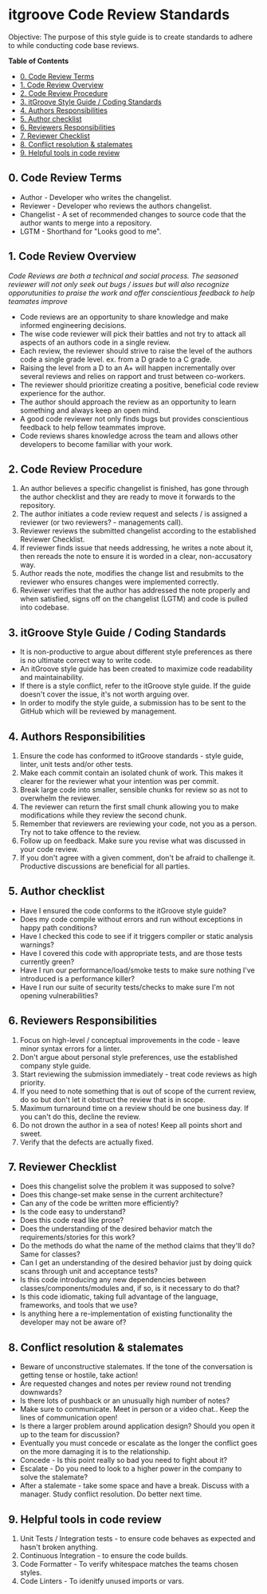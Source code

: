 # itgroove Code Review Standards

Objective: The purpose of this style guide is to create standards to adhere to while conducting code base reviews. 

<!-- START doctoc generated TOC please keep comment here to allow auto update -->
<!-- DON'T EDIT THIS SECTION, INSTEAD RE-RUN doctoc TO UPDATE -->
**Table of Contents**  

- [0. Code Review Terms](#0-code-review-terms)
- [1. Code Review Overview](#1-code-review-overview)
- [2. Code Review Procedure](#2-code-review-procedure)
- [3. itGroove Style Guide / Coding Standards](#3-itgroove-style-guide--coding-standards)
- [4. Authors Responsibilities](#4-authors-responsibilities)
- [5. Author checklist](#5-author-checklist)
- [6. Reviewers Responsibilities](#6-reviewers-responsibilities)
- [7. Reviewer Checklist](#7-reviewer-checklist)
- [8. Conflict resolution & stalemates](#8-conflict-resolution--stalemates)
- [9. Helpful tools in code review](#9-helpful-tools-in-code-review)

<!-- END doctoc generated TOC please keep comment here to allow auto update -->


<!-- Table of contents -->

## 0. Code Review Terms  
* Author - Developer who writes the changelist.
* Reviewer - Developer who reviews the authors changelist.
* Changelist - A set of recommended changes to source code that the author wants to merge into a repository.
* LGTM - Shorthand for "Looks good to me".

## 1. Code Review Overview

*Code Reviews are both a technical and social process. The seasoned reviewer will not only seek out bugs / issues but will also recognize opporutunities to praise the work and offer conscientious feedback to help teamates improve*

* Code reviews are an opportunity to share knowledge and make informed engineering decisions.
* The wise code reviewer will pick their battles and not try to attack all aspects of an authors code in a single review. 
* Each review, the reviewer should strive to raise the level of the authors code a single grade level. ex. from a D grade to a C grade. 
* Raising the level from a D to an A+ will happen incrementally over several reviews and relies on rapport and trust between co-workers.  
* The reviewer should prioritize creating a positive, beneficial code review experience for the author.
* The author should approach the review as an opportunity to learn something and always keep an open mind. 
* A good code reviewer not only finds bugs but provides conscientious feedback to help fellow teammates improve. 
* Code reviews shares knowledge across the team and allows other developers to become familiar with your work. 

## 2. Code Review Procedure

1. An author believes a specific changelist is finished, has gone through the author checklist and they are ready to move it forwards to the repository. 
2. The author initiates a code review request and selects / is assigned a reviewer (or two reviewers? - managements call). 
3. Reviewer reviews the submitted changelist according to the established Reviewer Checklist.
4. If reviewer finds issue that needs addressing, he writes a note about it, then rereads the note to ensure it is worded in a clear, non-accusatory way.  
5. Author reads the note, modifies the change list and resubmits to the reviewer who ensures changes were implemented correctly.
6. Reviewer verifies that the author has addressed the note properly and when satisfied, signs off on the changelist (LGTM) and code is pulled into codebase.  

## 3. itGroove Style Guide / Coding Standards

* It is non-productive to argue about different style preferences as there is no ultimate correct way to write code. 
* An itGroove style guide has been created to maximize code readability and maintainability.
* If there is a style conflict, refer to the itGroove style guide. If the guide doesn't cover the issue, it's not worth arguing over. 
* In order to modify the style guide, a submission has to be sent to the GitHub which will be reviewed by management. 

## 4. Authors Responsibilities

1. Ensure the code has conformed to itGroove standards - style guide, linter, unit tests and/or other tests.
2. Make each commit contain an isolated chunk of work. This makes it clearer for the reviewer what your intention was per commit.  
3. Break large code into smaller, sensible chunks for review so as not to overwhelm the reviewer.  
4. The reviewer can return the first small chunk allowing you to make modifications while they review the second chunk. 
5. Remember that reviewers are reviewing your code, not you as a person. Try not to take offence to the review. 
6. Follow up on feedback. Make sure you revise what was discussed in your code review.
7. If you don't agree with a given comment, don't be afraid to challenge it. Productive discussions are beneficial for all parties.  

## 5. Author checklist

* Have I ensured the code conforms to the itGroove style guide? 
* Does my code compile without errors and run without exceptions in happy path conditions?
* Have I checked this code to see if it triggers compiler or static analysis warnings?
* Have I covered this code with appropriate tests, and are those tests currently green?
* Have I run our performance/load/smoke tests to make sure nothing I've introduced is a performance killer?
* Have I run our suite of security tests/checks to make sure I'm not opening vulnerabilities?

## 6. Reviewers Responsibilities

1. Focus on high-level / conceptual improvements in the code - leave minor syntax errors for a linter. 
2. Don't argue about personal style preferences, use the established company style guide.
3. Start reviewing the submission immediately - treat code reviews as high priority.
4. If you need to note something that is out of scope of the current review, do so but don't let it obstruct the review that is in scope. 
5. Maximum turnaround time on a review should be one business day. If you can't do this, decline the review. 
6. Do not drown the author in a sea of notes! Keep all points short and sweet. 
7. Verify that the defects are actually fixed. 

## 7. Reviewer Checklist

* Does this changelist solve the problem it was supposed to solve? 
* Does this change-set make sense in the current architecture?
* Can any of the code be written more efficiently?
* Is the code easy to understand?
* Does this code read like prose?
* Does the understanding of the desired behavior match the requirements/stories for this work?
* Do the methods do what the name of the method claims that they'll do? Same for classes?
* Can I get an understanding of the desired behavior just by doing quick scans through unit and acceptance tests?
* Is this code introducing any new dependencies between classes/components/modules and, if so, is it necessary to do that?
* Is this code idiomatic, taking full advantage of the language, frameworks, and tools that we use?
* Is anything here a re-implementation of existing functionality the developer may not be aware of?

## 8. Conflict resolution & stalemates

* Beware of unconstructive stalemates. If the tone of the conversation is getting tense or hostile, take action! 
* Are requested changes and notes per review round not trending downwards? 
* Is there lots of pushback or an unusually high number of notes? 
* Make sure to communicate. Meet in person or a video chat.. Keep the lines of communication open!
* Is there a larger problem around application design? Should you open it up to the team for discussion? 
* Eventually you must concede or escalate as the longer the conflict goes on the more damaging it is to the relationship.
* Concede - Is this point really so bad you need to fight about it? 
* Escalate - Do you need to look to a higher power in the company to solve the stalemate? 
* After a stalemate - take some space and have a break. Discuss with a manager. Study conflict resolution. Do better next time. 

## 9. Helpful tools in code review

1. Unit Tests / Integration tests - to ensure code behaves as expected and hasn't broken anything.
2. Continuous Integration - to ensure the code builds.
3. Code Formatter - To verify whitespace matches the teams chosen styles.
4. Code Linters - To idenitfy unused imports or vars.  